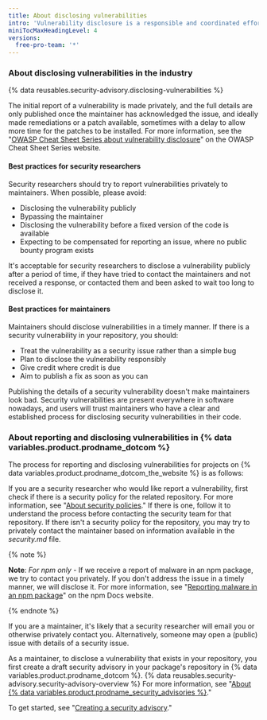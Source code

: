 ```yaml
---
title: About disclosing vulnerabilities
intro: 'Vulnerability disclosure is a responsible and coordinated effort between security researchers and repository maintainers.'
miniTocMaxHeadingLevel: 4
versions:
  free-pro-team: '*'
---
```


### About disclosing vulnerabilities in the industry

{% data reusables.security-advisory.disclosing-vulnerabilities %}

The initial report of a vulnerability is made privately, and the full details are only published once the maintainer has acknowledged the issue, and ideally made remediations or a patch available, sometimes with a delay to allow more time for the patches to be installed. For more information, see the "[OWASP Cheat Sheet Series about vulnerability disclosure](https://cheatsheetseries.owasp.org/cheatsheets/Vulnerability_Disclosure_Cheat_Sheet.html#commercial-and-open-source-software)" on the OWASP Cheat Sheet Series website.

#### Best practices for security researchers

Security researchers should try to report vulnerabilities privately to maintainers. When possible, please avoid:
- Disclosing the vulnerability publicly
- Bypassing the maintainer 
- Disclosing the vulnerability before a fixed version of the code is available
- Expecting to be compensated for reporting an issue, where no public bounty program exists

It's acceptable for security researchers to disclose a vulnerability publicly after a period of time, if they have tried to contact the maintainers and not received a response, or contacted them and been asked to wait too long to disclose it.

#### Best practices for maintainers

Maintainers should disclose vulnerabilities in a timely manner. If there is a security vulnerability in your repository, you should:
- Treat the vulnerability as a security issue rather than a simple bug
- Plan to disclose the vulnerability responsibly
- Give credit where credit is due
- Aim to publish a fix as soon as you can

Publishing the details of a security vulnerability doesn't make maintainers look bad. Security vulnerabilities are present everywhere in software nowadays, and users will trust maintainers who have a clear and established process for disclosing security vulnerabilities in their code.

### About reporting and disclosing vulnerabilities in {% data variables.product.prodname_dotcom %}

The process for reporting and disclosing vulnerabilities for projects on {% data variables.product.prodname_dotcom_the_website %} is as follows:

 If you are a security researcher who would like report a vulnerability, first check if there is a security policy for the related repository. For more information, see "[About security policies](/github/managing-security-vulnerabilities/adding-a-security-policy-to-your-repository#about-security-policies)." If there is one, follow it to understand the process before contacting the security team for that repository. If there isn't a security policy for the repository, you may try to privately contact the maintainer based on information available in the _security.md_ file.

{% note %}

**Note**: _For npm only_ - If we receive a report of malware in an npm package, we try to contact you privately. If you don't address the issue in a timely manner, we will disclose it. For more information, see "[Reporting malware in an npm package](https://docs.npmjs.com/reporting-malware-in-an-npm-package)" on the npm Docs website.

{% endnote %}

 If you are a maintainer, it's likely that a security researcher will email you or otherwise privately contact you. Alternatively, someone may open a (public) issue with details of a security issue. 

 As a maintainer, to disclose a vulnerability that exists in your repository, you first create a draft security advisory in your package's repository in {% data variables.product.prodname_dotcom %}. {% data reusables.security-advisory.security-advisory-overview %} For more information, see "[About {% data variables.product.prodname_security_advisories %}](/github/managing-security-vulnerabilities/about-github-security-advisories)."


 To get started, see "[Creating a security advisory](/github/managing-security-vulnerabilities/creating-a-security-advisory)."
